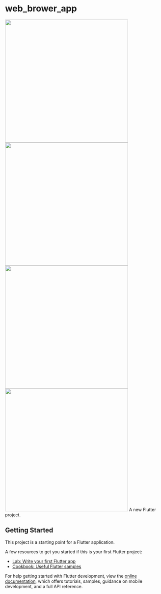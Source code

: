 # web_brower_app

<img src="https://user-images.githubusercontent.com/113710907/196703042-822845d8-0abd-4f22-84f5-decbeb9da1c3.jpg" width="400">
<img src="https://user-images.githubusercontent.com/113710907/196703267-1bdec2bd-9318-424e-b602-a9d8edb09ab8.jpg" width="400">
<img src="https://user-images.githubusercontent.com/113710907/196703429-9863e21e-8d46-4e7b-b874-a9dc6c82b978.jpg" width="400">
<img src="https://user-images.githubusercontent.com/113710907/196703523-26205ea2-6187-45b3-9ae4-6e9483edc50c.jpg" width="400">
A new Flutter project.

## Getting Started

This project is a starting point for a Flutter application.

A few resources to get you started if this is your first Flutter project:

- [Lab: Write your first Flutter app](https://docs.flutter.dev/get-started/codelab)
- [Cookbook: Useful Flutter samples](https://docs.flutter.dev/cookbook)

For help getting started with Flutter development, view the
[online documentation](https://docs.flutter.dev/), which offers tutorials,
samples, guidance on mobile development, and a full API reference.
